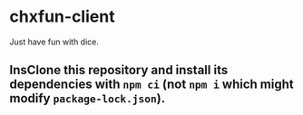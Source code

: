 # chxfun-client

Just have fun with dice.

## InsClone this repository and install its dependencies with `npm ci` (not `npm i` which might modify `package-lock.json`).
